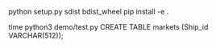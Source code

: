 python setup.py sdist bdist_wheel
pip install -e .

time python3 demo/test.py 
CREATE TABLE markets (Ship_id VARCHAR(512));
